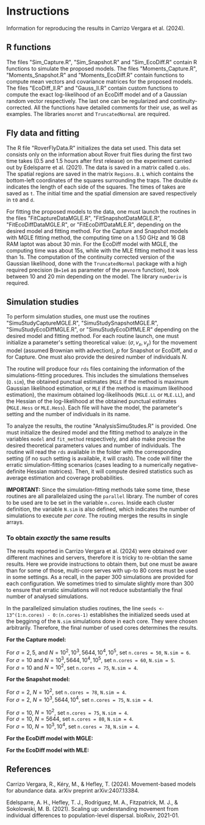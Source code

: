 # Instructions

Information for reproducing the results in Carrizo Vergara et al. (2024).

## R functions

The files "Sim_Capture.R", "Sim_Snapshot.R" and "Sim_EcoDiff.R" contain R functions to simulate the proposed models.
The files "Moments_Capture.R", "Moments_Snapshot.R" and "Moments_EcoDiff.R" contain functions to compute mean vectors and covariance matrices for the proposed models.
The files "EcoDiff_ll.R" and "Gauss_ll.R" contain custom functions to compute the exact log-likelihood of an EcoDiff model and of a Gaussian random vector respectively. The last one can be regularized and continuity-corrected.
All the functions have detailed comments for their use, as well as examples. The libraries `mnormt` and `TruncatedNormal` are required.

## Fly data and fitting

The R file "RoverFlyData.R" initializes the data set used. This data set consists only on the information about Rover fruit flies during the first two time takes (0.5 and 1.5 hours after first release) on the experiment carried out by Edelsparre et al. (2021). The data is saved in a matrix called `Q.obs`. The spatial regions are saved in the matrix `Regions.B.L` which contains the bottom-left coordinates of the squares surrounding the traps. The double `dx` indicates the length of each side of the squares. The times of takes are saved as `t`. The initial time and the spatial dimension are saved respectively in `t0` and `d`.


For fitting the proposed models to the data, one must launch the routines in the files "FitCaptureDataMGLE.R", "FitSnapshotDataMGLE.R", "FitEcoDiffDataMGLE.R", or "FitEcoDiffDataMLE.R", depending on the desired model and fitting method. For the Capture and Snapshot models with MGLE fitting method, the computing time on a 1.50 GHz and 16 GB RAM laptot was about 30 min. For the EcoDiff model with MGLE, the computing time was about 15s, while with the MLE fitting method it was less than 1s. The computation of the continuity corrected version of the Gaussian likelihood, done with the `TruncatedNormal` package with a high required precision (`B=1e6` as parameter of the `pmvnorm` function), took between 10 and 20 min depending on the model. The library `numDeriv` is required.

## Simulation studies

To perform simulation studies, one must use the routines "SimuStudyCaptureMGLE.R", "SimuStudySnapshotMGLE.R", "SimuStudyEcoDiffMGLE.R", or "SimuStudyEcoDiffMLE.R" depending on the desired model and fitting method. For each routine launch, one must initialize a parameter's setting theoretical value: $(\sigma , v_{x} , v_{y} )$ for the movement model (assumed Brownian with advection), $p$ for Snapshot or EcoDiff, and $\alpha$ for Capture. One must also provide the desired number of individuals $N$.

The routine will produce four `rds` files containing the information of the simulations-fitting procedures. This includes the simulations themselves (`Q.sim`), the obtained punctual estimates (`MGLE` if the method is maximum Gaussian likelihood estimation, or `MLE` if the method is maximum likelihood estimation), the maximum obtained log-likelihoods (`MGLE.LL` or `MLE.LL`), and the Hessian of the log-likelihood at the obtained punctual estimates (`MGLE.Hess` or `MLE.Hess`). Each file will have the model, the parameter's setting and the number of individuals in its name. 

To analyze the results, the routine "AnalysisSimuStudes.R" is provided. One must initialize the desired model and the fitting method to analyze in the variables `model` and `fit_method` respectively, and also make precise the desired theoretical parameters values and number of individuals. The routine will read the `rds` available in the folder with the corresponding setting (if no such setting is available, it will crash). The code will filter the erratic simulation-fitting scenarios (cases leading to a numerically negative-definite Hessian matrices). Then, it will compute desired statistics such as average estimation and coverage probabilities.

**IMPORTANT:** Since the simulation-fitting methods take some time, these routines are all parallelaized using the `parallel` library. The number of cores to be used are to be set in the variable `n.cores`. Inside each cluster definition, the variable `N.sim` is also defined, which indicates the number of simulations to execute *per core*. The routing merges the results in single arrays.

### To obtain *exactly* the same results

The results reported in Carrizo Vergara et al. (2024) were obtained over different machines and servers, therefore it is tricky to re-obtian the same results. Here we provide instructions to obtain them, but one must be aware than for some of those, multi-core serves with up-to 80 cores must be used in some settings. As a recall, in the paper 300 simulations are provided for each configuration. We sometimes tried to simulate slightly more than 300 to ensure that erratic simulations will not reduce substantially the final number of analysed simulations.

In the parallelized simulation studies routines, the line `seeds <- 13^(1:n.cores) - 0:(n.cores-1)` establishes the initialized seeds used at the begginng of the `N.sim` simulations done in each core. They were chosen arbitrarily. Therefore, the final number of used cores determines the results.


**For the Capture model:**  

For $\sigma = 2 , 5$, and $N = 10^{2} , 10^{3} , 5644 , 10^{4} , 10^{5}$, set `n.cores = 50`, `N.sim = 6`.<br/>
For $\sigma = 10$ and $N = 10^{3} , 5644 , 10^{4} , 10^{5}$, set `n.cores = 60`, `N.sim = 5`.<br/>
For $\sigma = 10$ and $N = 10^{2}$, set `n.cores = 75`, `N.sim = 4`.


**For the Snapshot model:**

For $\sigma = 2$, $N = 10^{2}$, set `n.cores = 78`, `N.sim = 4`.<br/>
For $\sigma = 2$, $N = 10^{3}, 5644, 10^{4}$, set `n.cores = 75`, `N.sim = 4`.


For $\sigma = 10$, $N = 10^{2}$, set `n.cores = 75`, `N.sim = 4`.<br/>
For $\sigma = 10$, $N = 5644$, set `n.cores = 80`, `N.sim = 4`.<br/>
For $\sigma = 10$, $N = 10^{3} , 10^{4}$, set `n.cores = 78`, `N.sim = 4`.


**For the EcoDiff model with MGLE:**


**For the EcoDiff model with MLE:**




## References

Carrizo Vergara, R., Kéry, M., & Hefley, T. (2024). Movement-based models for abundance data. arXiv preprint arXiv:2407.13384.


Edelsparre, A. H., Hefley, T. J., Rodríguez, M. A., Fitzpatrick, M. J., & Sokolowski, M. B. (2021). Scaling up: understanding movement from individual differences to population-level dispersal. bioRxiv, 2021-01.


